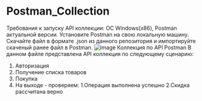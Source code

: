 # Postman_Collection
Требования к запуску API коллекции: ОС Windows(x86), Postman актуальной версии. Установите Postman на свою локальную машину. Скачайте файл в формате .json из данного репозитория и импортируйте скаченый ранее файл в Postman.
![image](https://user-images.githubusercontent.com/75355849/177618684-d4d26f7d-60d7-4cca-a608-8e0169564c6c.png)
Коллекция по API Postman В данном файле представлена API коллекция по следующему сценарию:
1. Авторизация
2. Получение списка товаров
3. Покупка
4. На выходе - проверяем:
  1.Операция выполнена успешно
   2.Скидка рассчитана верно
